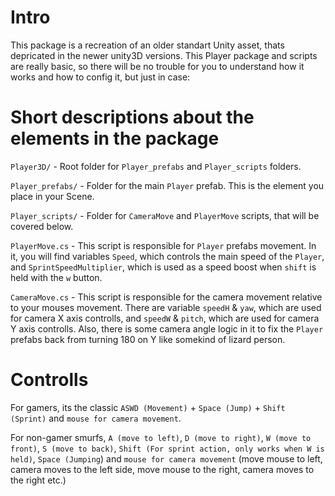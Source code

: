 # Intro

This package is a recreation of an older standart Unity asset, thats depricated in the newer unity3D versions. This Player package and
scripts are really basic, so there will be no trouble for you to understand how it works and how to config it, but just in case:

# Short descriptions about the elements in the package

`Player3D/` - Root folder for `Player_prefabs` and `Player_scripts` folders.

`Player_prefabs/` - Folder for the main `Player` prefab. This is the element you place in your Scene.

`Player_scripts/` - Folder for `CameraMove` and `PlayerMove` scripts, that will be covered below.

`PlayerMove.cs` - This script is responsible for `Player` prefabs movement. In it, you will find variables `Speed`, which controls
the main speed of the `Player`, and `SprintSpeedMultiplier`, which is used as a speed boost when `shift` is held with the `w` button.

`CameraMove.cs` - This script is responsible for the camera movement relative to your mouses movement. There are variable `speedH` & `yaw`, which
are used for camera X axis controlls, and `speedW` & `pitch`, which are used for camera Y axis controlls. Also, there is some camera
angle logic in it to fix the `Player` prefabs back from turning 180 on Y like somekind of lizard person.

# Controlls

For gamers, its the classic `ASWD (Movement)` + `Space (Jump)` + `Shift (Sprint)` and `mouse for camera movement`.

For non-gamer smurfs, `A (move to left)`, `D (move to right)`, `W (move to front)`, `S (move to back)`, `Shift (For sprint action, only works when W is held)`,
`Space (Jumping`) and `mouse for camera movement` (move mouse to left, camera moves to the left side, move mouse to the right, camera moves to the 
right etc.)
